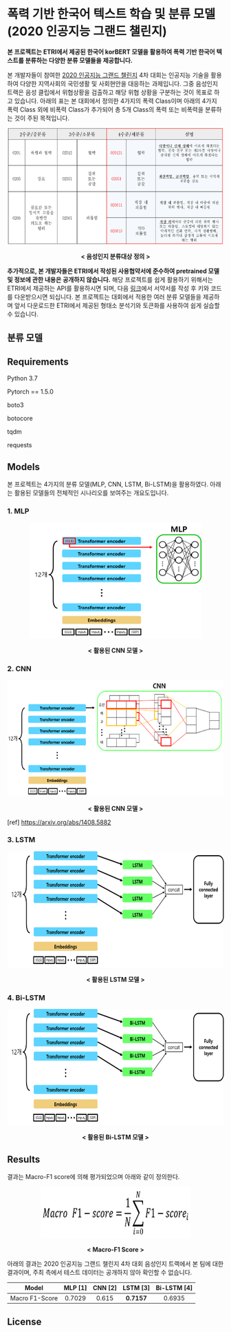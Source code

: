 # 폭력 기반 한국어 텍스트 학습 및 분류 모델(2020 인공지능 그랜드 챌린지)

**본 프로젝트는 ETRI에서 제공된 한국어 korBERT 모델을 활용하여 폭력 기반 한국어 텍스트를 분류하는 다양한 분류 모델들을 제공합니다.**

본 개발자들이 참여한 [2020 인공지능 그랜드 챌린지](http://www.ai-challenge.kr/) 4차 대회는 인공지능 기술을 활용하여 다양한 지역사회의 국민생활 및 사회현안을 대응하는 과제입니다. 
그중 음성인지 트랙은 음성 클립에서 위협상황을 검출하고 해당 위협 상황을 구분하는 것이 목표로 하고 있습니다. 아래의 표는 본 대회에서 정의한 4가지의 폭력 Class이며 아래의 4가지 폭력 Class 외에 비폭력 Class가 추가되어 총 5개 Class의 폭력 또는 비폭력을 분류하는 것이 주된 목적입니다.

<p align="center"><img src="./img/문제 정의.png"  width="500" height="270"></p>
<p align="center"><b>< 음성인지 분류대상 정의 ></b><p align="center">

**추가적으로, 본 개발자들은 ETRI에서 작성된 사용협약서에 준수하여 pretrained 모델 및 정보에 관한 내용은 공개하지 않습니다.** 해당 프로젝트를 쉽게 활용하기 위해서는 ETRI에서 제공하는 API를 활용하시면 되며, 다음 [링크](https://aiopen.etri.re.kr/key_main.php)에서 서약서를 작성 후 키와 코드를 다운받으시면 되십니다. 본 프로젝트는 대회에서 적용한 여러 분류 모델들을 제공하며 앞서 다운로드한 ETRI에서 제공된 형태소 분석기와 토큰화를 사용하여 쉽게 실습할 수 있습니다.



## 분류 모델

## Requirements

Python 3.7

Pytorch == 1.5.0

boto3

botocore

tqdm

requests

## Models

본 프로젝트는  4가지의 분류 모델(MLP, CNN, LSTM, Bi-LSTM)을 활용하였다. 아래는 활용된 모델들의 전체적인 시나리오를 보여주는 개요도입니다.

### 1. MLP

<p align="center"><img src="./img/MLP.png"  width="400" height="270"></p>
<p align="center"><b>< 활용된 CNN 모델 ></b><p align="center">

### 2. CNN

<p align="center"><img src="./img/CNN.png"  width="700" height="270"></p>
<p align="center"><b>< 활용된 CNN 모델 ></b><p align="center">

[ref] https://arxiv.org/abs/1408.5882


### 3. LSTM

<p align="center"><img src="./img/LSTM.png"  width="700" height="270"></p>
<p align="center"><b>< 활용된 LSTM 모델 ></b><p align="center">

### 4. Bi-LSTM 

<p align="center"><img src="./img/Bi-LSTM.png"  width=700" height="270"></p>
<p align="center"><b>< 활용된 Bi-LSTM 모델 ></b><p align="center">



## Results

결과는 Macro-F1 score에 의해 평가되었으며 아래와 같이 정의한다.

<p align="center"><img src="./img/formula.png"  width=350" height="120"></p>
<p align="center"><b>< Macro-F1 Score ></b><p align="center">

아래의 결과는 2020 인공지능 그랜드 챌린지 4차 대회 음성인지 트랙에서 본 팀에 대한 결과이며, 주최 측에서 테스트 데이터는 공개하지 않아 확인할 수 없습니다.

| Model | MLP [1] | CNN [2] | LSTM [3] | Bi-LSTM [4] |
| :-----: | :-----: | :-----: | :-----: | :-----: |
| Macro F1-Score | 0.7029 | 0.615 | **0.7157** | 0.6935 |


## License



